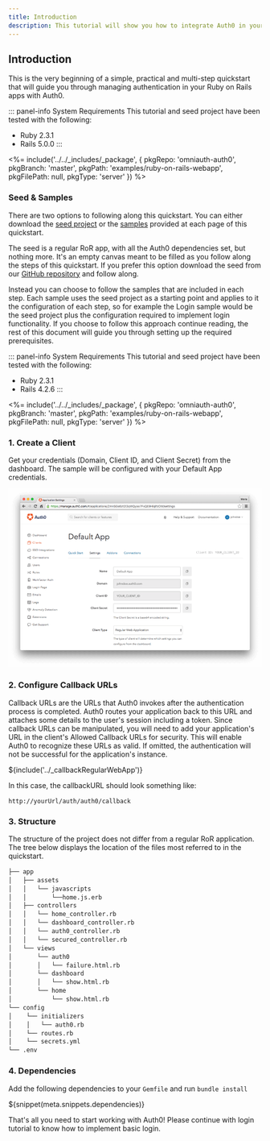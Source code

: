 ```yaml
---
title: Introduction
description: This tutorial will show you how to integrate Auth0 in your Rails app to add authentication and authorization.
---
```


## Introduction
This is the very beginning of a simple, practical and multi-step quickstart that will guide you through managing authentication in your Ruby on Rails apps with Auth0.

::: panel-info System Requirements
This tutorial and seed project have been tested with the following:
* Ruby 2.3.1
* Rails 5.0.0
:::

<%= include('../../_includes/_package', {
  pkgRepo: 'omniauth-auth0',
  pkgBranch: 'master',
  pkgPath: 'examples/ruby-on-rails-webapp',
  pkgFilePath: null,
  pkgType: 'server'
}) %>

### Seed & Samples
There are two options to following along this quickstart. You can either download the [seed project](https://github.com/auth0-samples/auth0-rubyonrails-sample/tree/master/00-Starter-Seed) or the [samples](https://github.com/auth0-samples/auth0-rubyonrails-sample) provided at each page of this quickstart.

The seed is a regular RoR app, with all the Auth0 dependencies set, but nothing more. It's an empty canvas meant to be filled as you follow along the steps of this quickstart. If you prefer this option download the seed from our [GitHub repository](https://github.com/auth0-samples/auth0-rubyonrails-sample/tree/master/00-Starter-Seed) and follow along.

Instead you can choose to follow the samples that are included in each step. Each sample uses the seed project as a starting point and applies to it the configuration of each step, so for example the Login sample would be the seed project plus the configuration required to implement login functionality. If you choose to follow this approach continue reading, the rest of this document will guide you through setting up the required prerequisites.

::: panel-info System Requirements
This tutorial and seed project have been tested with the following:
* Ruby 2.3.1
* Rails 4.2.6
:::

<%= include('../../_includes/_package', {
  pkgRepo: 'omniauth-auth0',
  pkgBranch: 'master',
  pkgPath: 'examples/ruby-on-rails-webapp',
  pkgFilePath: null,
  pkgType: 'server'
}) %>

### 1. Create a Client

Get your credentials (Domain, Client ID, and Client Secret) from the dashboard. The sample will be configured with your Default App credentials.

![App Dashboard](/media/articles/server-platforms/rails/app_dashboard.png)

### 2. Configure Callback URLs

Callback URLs are the URLs that Auth0 invokes after the authentication process is completed. Auth0 routes your application back to this URL and attaches some details to the user's session including a token. Since callback URLs can be manipulated, you will need to add your application's URL in the client's Allowed Callback URLs for security. This will enable Auth0 to recognize these URLs as valid. If omitted, the authentication will not be successful for the application's instance.

${include('../_callbackRegularWebApp')}

In this case, the callbackURL should look something like:

```
http://yourUrl/auth/auth0/callback
```

### 3. Structure
The structure of the project does not differ from a regular RoR application. The tree below displays the location of the files most referred to in the quickstart.

```bash
├── app
│   ├── assets
│   │   └── javascripts
│   │       └──home.js.erb
│   ├── controllers
│   │   └── home_controller.rb
│   │   └── dashboard_controller.rb
│   │   └── auth0_controller.rb
│   │   └── secured_controller.rb
│   └── views
│       └── auth0
│       │   └── failure.html.rb
│       └── dashboard
│       │   └── show.html.rb
│       └── home
│           └── show.html.rb
└── config
│    └── initializers
│    │   └── auth0.rb
│    └── routes.rb
│    └── secrets.yml
└── .env
```

### 4. Dependencies

Add the following dependencies to your `Gemfile` and run `bundle install`

${snippet(meta.snippets.dependencies)}


That's all you need to start working with Auth0!
Please continue with login tutorial to know how to implement basic login.
